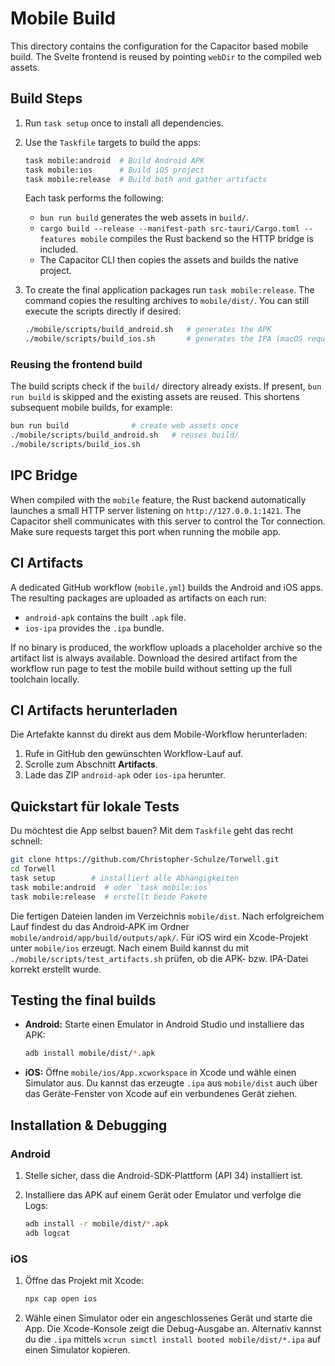 # Mobile Build

This directory contains the configuration for the Capacitor based mobile build.
The Svelte frontend is reused by pointing `webDir` to the compiled web assets.

## Build Steps

1. Run `task setup` once to install all dependencies.
2. Use the `Taskfile` targets to build the apps:

   ```bash
   task mobile:android  # Build Android APK
   task mobile:ios      # Build iOS project
   task mobile:release  # Build both and gather artifacts
   ```

   Each task performs the following:
   - `bun run build` generates the web assets in `build/`.
   - `cargo build --release --manifest-path src-tauri/Cargo.toml --features mobile` compiles the Rust backend so the HTTP bridge is included.
   - The Capacitor CLI then copies the assets and builds the native project.

3. To create the final application packages run `task mobile:release`. The command
   copies the resulting archives to `mobile/dist/`. You can still execute the
   scripts directly if desired:

   ```bash
   ./mobile/scripts/build_android.sh   # generates the APK
   ./mobile/scripts/build_ios.sh       # generates the IPA (macOS required)
   ```

### Reusing the frontend build

The build scripts check if the `build/` directory already exists. If present,
`bun run build` is skipped and the existing assets are reused. This shortens
subsequent mobile builds, for example:

```bash
bun run build              # create web assets once
./mobile/scripts/build_android.sh   # reuses build/
./mobile/scripts/build_ios.sh
```

## IPC Bridge

When compiled with the `mobile` feature, the Rust backend automatically launches
a small HTTP server listening on `http://127.0.0.1:1421`. The Capacitor shell
communicates with this server to control the Tor connection. Make sure requests
target this port when running the mobile app.

## CI Artifacts

A dedicated GitHub workflow (`mobile.yml`) builds the Android and iOS apps. The resulting packages are uploaded as artifacts on each run:

- `android-apk` contains the built `.apk` file.
- `ios-ipa` provides the `.ipa` bundle.

If no binary is produced, the workflow uploads a placeholder archive so the artifact list is always available. Download the desired artifact from the workflow run page to test the mobile build without setting up the full toolchain locally.

## CI Artifacts herunterladen

Die Artefakte kannst du direkt aus dem Mobile-Workflow herunterladen:

1. Rufe in GitHub den gewünschten Workflow-Lauf auf.
2. Scrolle zum Abschnitt **Artifacts**.
3. Lade das ZIP `android-apk` oder `ios-ipa` herunter.

## Quickstart für lokale Tests

Du möchtest die App selbst bauen? Mit dem `Taskfile` geht das recht schnell:

```bash
git clone https://github.com/Christopher-Schulze/Torwell.git
cd Torwell
task setup        # installiert alle Abhängigkeiten
task mobile:android  # oder `task mobile:ios`
task mobile:release  # erstellt beide Pakete
```

Die fertigen Dateien landen im Verzeichnis `mobile/dist`. Nach erfolgreichem
Lauf findest du das Android‑APK im Ordner `mobile/android/app/build/outputs/apk/`.
Für iOS wird ein Xcode-Projekt unter `mobile/ios` erzeugt.
Nach einem Build kannst du mit `./mobile/scripts/test_artifacts.sh` 
prüfen, ob die APK- bzw. IPA-Datei korrekt erstellt wurde.

## Testing the final builds

- **Android:** Starte einen Emulator in Android Studio und installiere das APK:

  ```bash
  adb install mobile/dist/*.apk
  ```

- **iOS:** Öffne `mobile/ios/App.xcworkspace` in Xcode und wähle einen
  Simulator aus. Du kannst das erzeugte `.ipa` aus `mobile/dist` auch über das
  Geräte-Fenster von Xcode auf ein verbundenes Gerät ziehen.

## Installation & Debugging

### Android

1. Stelle sicher, dass die Android-SDK-Plattform \(API 34\) installiert ist.
2. Installiere das APK auf einem Gerät oder Emulator und verfolge die Logs:

   ```bash
   adb install -r mobile/dist/*.apk
   adb logcat
   ```

### iOS

1. Öffne das Projekt mit Xcode:

   ```bash
   npx cap open ios
   ```

2. Wähle einen Simulator oder ein angeschlossenes Gerät und starte die App. Die
   Xcode-Konsole zeigt die Debug-Ausgabe an. Alternativ kannst du die `.ipa`
   mittels `xcrun simctl install booted mobile/dist/*.ipa` auf einen Simulator
   kopieren.
